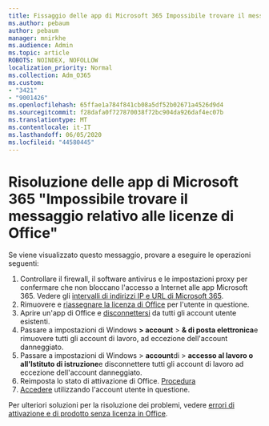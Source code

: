```yaml
---
title: Fissaggio delle app di Microsoft 365 Impossibile trovare il messaggio associato alle licenze di Office
ms.author: pebaum
author: pebaum
manager: mnirkhe
ms.audience: Admin
ms.topic: article
ROBOTS: NOINDEX, NOFOLLOW
localization_priority: Normal
ms.collection: Adm_O365
ms.custom:
- "3421"
- "9001426"
ms.openlocfilehash: 65ffae1a784f841cb08a5df52b02671a4526d9d4
ms.sourcegitcommit: f28dafa0f727870038f72bc904da926daf4ec07b
ms.translationtype: MT
ms.contentlocale: it-IT
ms.lasthandoff: 06/05/2020
ms.locfileid: "44580445"
---
```

# <a name="fixing-the-microsoft-365-apps-couldnt-find-office-licenses-associated-message"></a>Risoluzione delle app di Microsoft 365 "Impossibile trovare il messaggio relativo alle licenze di Office"

Se viene visualizzato questo messaggio, provare a eseguire le operazioni seguenti:

1. Controllare il firewall, il software antivirus e le impostazioni proxy per confermare che non bloccano l'accesso a Internet alle app Microsoft 365. Vedere gli [intervalli di indirizzi IP e URL di Microsoft 365](https://docs.microsoft.com/office365/enterprise/urls-and-ip-address-ranges).
2. Rimuovere e [riassegnare la licenza di Office](https://docs.microsoft.com/microsoft-365/admin/manage/assign-licenses-to-users) per l'utente in questione. 
3. Aprire un'app di Office e [disconnettersi](https://support.office.com/article/5a20dc11-47e9-4b6f-945d-478cb6d92071) da tutti gli account utente esistenti.
4. Passare a impostazioni di Windows **> account**  >  **& di posta elettronica**e rimuovere tutti gli account di lavoro, ad eccezione dell'account danneggiato.
5. Passare a impostazioni di Windows > **account**di  >  **accesso al lavoro o all'Istituto di istruzione**e disconnettere tutti gli account di lavoro ad eccezione dell'account danneggiato.
6. Reimposta lo stato di attivazione di Office. [Procedura](https://docs.microsoft.com/office365/troubleshoot/activation/reset-office-365-proplus-activation-state)
7. [Accedere](https://support.office.com/article/628ea040-f265-49de-b986-be09c3ebf8a9) utilizzando l'account utente in questione.

Per ulteriori soluzioni per la risoluzione dei problemi, vedere [errori di attivazione e di prodotto senza licenza in Office](https://support.office.com/Article/0d23d3c0-c19c-4b2f-9845-5344fedc4380).